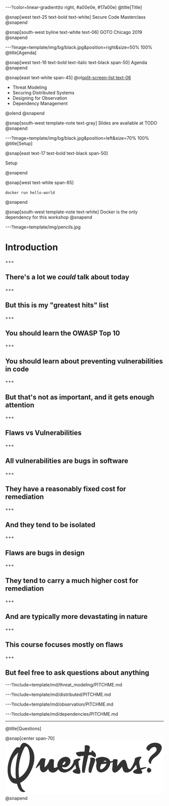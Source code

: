 ---?color=linear-gradient(to right, #a00e0e, #17a00e)
@title[Title]

@snap[west text-25 text-bold text-white]
Secure Code Masterclass
@snapend

@snap[south-west byline text-white text-06]
GOTO Chicago 2019
@snapend

---?image=template/img/bg/black.jpg&position=right&size=50% 100%
@title[Agenda]

@snap[west text-16 text-bold text-italic text-black span-50]
Agenda
@snapend

@snap[east text-white span-45]
@ol[split-screen-list text-06](false)

- Threat Modeling
- Securing Distributed Systems
- Designing for Observation
- Dependency Management

@olend
@snapend

@snap[south-west template-note text-gray]
Slides are available at TODO
@snapend

---?image=template/img/bg/black.jpg&position=left&size=70% 100%
@title[Setup]

@snap[east text-17 text-bold text-black span-50]

Setup

@snapend

@snap[west text-white span-65]

`docker run hello-world`

@snapend

@snap[south-west template-note text-white]
Docker is the only dependency for this workshop
@snapend

---?image=template/img/pencils.jpg

# Introduction

+++

## There's a lot we *could* talk about today

+++

## But this is my "greatest hits" list

+++

## You should learn the OWASP Top 10

+++

## You should learn about preventing vulnerabilities in code

+++

## But that's not as important, and it gets enough attention

+++

## Flaws vs Vulnerabilities

+++

## All vulnerabilities are bugs in software

+++

## They have a reasonably fixed cost for remediation

+++

## And they tend to be isolated

+++

## Flaws are bugs in design

+++

## They tend to carry a much higher cost for remediation

+++

## And are typically more devastating in nature

+++

## This course focuses mostly on flaws

+++

## But feel free to ask questions about anything

---?include=template/md/threat_modeling/PITCHME.md

---?include=template/md/distributed/PITCHME.md

---?include=template/md/observation/PITCHME.md

---?include=template/md/dependencies/PITCHME.md

---
@title[Questions]

@snap[center span-70]
![QUESTIONS-4](template/img/questions-4.png)
@snapend

